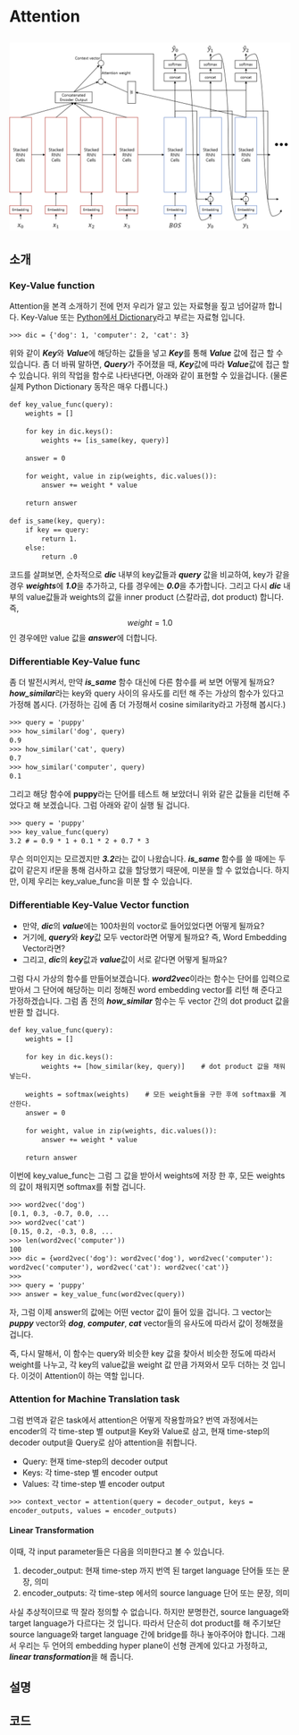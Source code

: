 # Attention

## ![](/assets/seq2seq_with_attn_architecture.png)

## 소개

### Key-Value function

Attention을 본격 소개하기 전에 먼저 우리가 알고 있는 자료형을 짚고 넘어갈까 합니다. Key-Value 또는 [Python에서 Dictionary](https://wikidocs.net/16)라고 부르는 자료형 입니다.

```
>>> dic = {'dog': 1, 'computer': 2, 'cat': 3}
```

위와 같이 ***Key***와 ***Value***에 해당하는 값들을 넣고 ***Key***를 통해 ***Value*** 값에 접근 할 수 있습니다. 좀 더 바꿔 말하면, ***Query***가 주어졌을 때, ***Key***값에 따라 ***Value***값에 접근 할 수 있습니다. 위의 작업을 함수로 나타낸다면, 아래와 같이 표현할 수 있을겁니다. (물론 실제 Python Dictionary 동작은 매우 다릅니다.)

```
def key_value_func(query):
    weights = []
    
    for key in dic.keys():
        weights += [is_same(key, query)]
    
    answer = 0
    
    for weight, value in zip(weights, dic.values()):
        answer += weight * value
        
    return answer
    
def is_same(key, query):
    if key == query:
        return 1.
    else:
        return .0
```

코드를 살펴보면, 순차적으로 ***dic*** 내부의 key값들과 ***query*** 값을 비교하여, key가 같을 경우 ***weights***에 ***1.0***을 추가하고, 다를 경우에는 ***0.0***을 추가합니다. 그리고 다시 ***dic*** 내부의 value값들과 weights의 값을 inner product (스칼라곱, dot product) 합니다. 즉, $$ weight = 1.0 $$ 인 경우에만 value 값을 ***answer***에 더합니다.

### Differentiable Key-Value func

좀 더 발전시켜서, 만약 ***is_same*** 함수 대신에 다른 함수를 써 보면 어떻게 될까요? ***how_similar***라는 key와 query 사이의 유사도를 리턴 해 주는 가상의 함수가 있다고 가정해 봅시다. (가정하는 김에 좀 더 가정해서 cosine similarity라고 가정해 봅시다.)

```
>>> query = 'puppy'
>>> how_similar('dog', query)
0.9
>>> how_similar('cat', query)
0.7
>>> how_similar('computer', query)
0.1
```

그리고 해당 함수에 **puppy**라는 단어를 테스트 해 보았더니 위와 같은 값들을 리턴해 주었다고 해 보겠습니다. 그럼 아래와 같이 실행 될 겁니다.

```
>>> query = 'puppy'
>>> key_value_func(query)
3.2 # = 0.9 * 1 + 0.1 * 2 + 0.7 * 3
```

무슨 의미인지는 모르겠지만 ***3.2***라는 값이 나왔습니다. ***is_same*** 함수를 쓸 때에는 두 값이 같은지 if문을 통해 검사하고 값을 할당했기 때문에, 미분을 할 수 없었습니다. 하지만, 이제 우리는 key_value_func을 미분 할 수 있습니다.

### Differentiable Key-Value Vector function

- 만약, ***dic***의 ***value***에는 100차원의 voctor로 들어있었다면 어떻게 될까요? 
- 거기에, ***query***와 ***key***값 모두 vector라면 어떻게 될까요? 즉, Word Embedding Vector라면?
- 그리고, ***dic***의 ***key***값과 ***value***값이 서로 같다면 어떻게 될까요?

그럼 다시 가상의 함수를 만들어보겠습니다. ***word2vec***이라는 함수는 단어를 입력으로 받아서 그 단어에 해당하는 미리 정해진 word embedding vector를 리턴 해 준다고 가정하겠습니다. 그럼 좀 전의 ***how_similar*** 함수는 두 vector 간의 dot product 값을 반환 할 겁니다.

```
def key_value_func(query):
    weights = []
    
    for key in dic.keys():
        weights += [how_similar(key, query)]    # dot product 값을 채워 넣는다.
    
    weights = softmax(weights)    # 모든 weight들을 구한 후에 softmax를 계산한다.
    answer = 0
    
    for weight, value in zip(weights, dic.values()):
        answer += weight * value
        
    return answer
```

이번에 key_value_func는 그럼 그 값을 받아서 weights에 저장 한 후, 모든 weights의 값이 채워지면 softmax를 취할 겁니다.

```
>>> word2vec('dog')
[0.1, 0.3, -0.7, 0.0, ...
>>> word2vec('cat')
[0.15, 0.2, -0.3, 0.8, ...
>>> len(word2vec('computer'))
100
>>> dic = {word2vec('dog'): word2vec('dog'), word2vec('computer'): word2vec('computer'), word2vec('cat'): word2vec('cat')}
>>>
>>> query = 'puppy'
>>> answer = key_value_func(word2vec(query))
```

자, 그럼 이제 answer의 값에는 어떤 vector 값이 들어 있을 겁니다. 그 vector는 ***puppy*** vector와 ***dog***, ***computer***, ***cat*** vector들의 유사도에 따라서 값이 정해졌을겁니다.

즉, 다시 말해서, 이 함수는 query와 비슷한 key 값을 찾아서 비슷한 정도에 따라서 weight를 나누고, 각 key의 value값을 weight 값 만큼 가져와서 모두 더하는 것 입니다. 이것이 Attention이 하는 역할 입니다.

### Attention for Machine Translation task

그럼 번역과 같은 task에서 attention은 어떻게 작용할까요? 번역 과정에서는 encoder의 각 time-step 별 output을 Key와 Value로 삼고, 현재 time-step의 decoder output을 Query로 삼아 attention을 취합니다.

* Query: 현재 time-step의 decoder output
* Keys: 각 time-step 별 encoder output
* Values: 각 time-step 별 encoder output

```
>>> context_vector = attention(query = decoder_output, keys = encoder_outputs, values = encoder_outputs)
```

#### Linear Transformation

이때, 각 input parameter들은 다음을 의미한다고 볼 수 있습니다.

1. decoder_output: 현재 time-step 까지 번역 된 target language 단어들 또는 문장, 의미
1. encoder_outputs: 각 time-step 에서의 source language 단어 또는 문장, 의미

사실 추상적이므로 딱 잘라 정의할 수 없습니다. 하지만 분명한건, source language와 target language가 다르다는 것 입니다. 따라서 단순히 dot product를 해 주기보단 source language와 target language 간에 bridge를 하나 놓아주어야 합니다. 그래서 우리는 두 언어의 embedding hyper plane이 선형 관계에 있다고 가정하고, ***linear transformation***을 해 줍니다.

## 설명

## 코드
